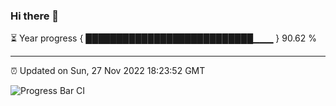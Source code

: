 ### Hi there 👋

⏳ Year progress { ███████████████████████████▁▁▁ } 90.62 %

---

⏰ Updated on Sun, 27 Nov 2022 18:23:52 GMT

![Progress Bar CI](https://github.com/ZhaoGui/ZhaoGui/workflows/Progress%20Bar%20CI/badge.svg)
